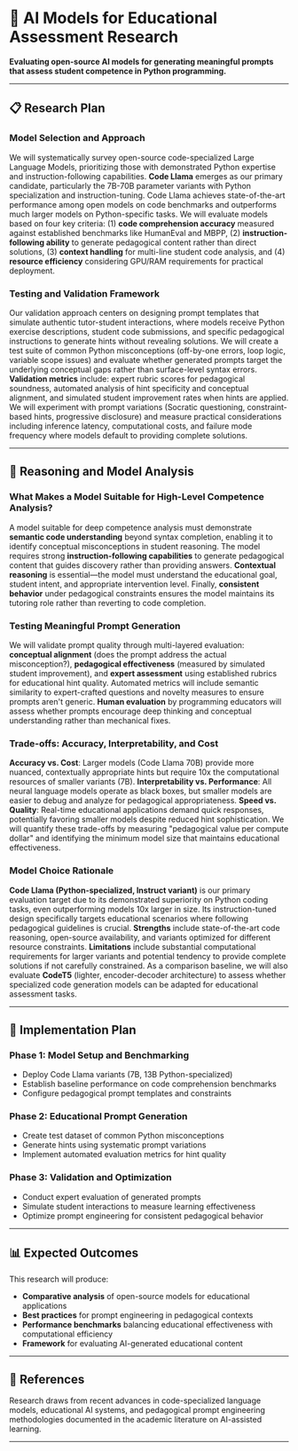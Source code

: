 # 🧠 AI Models for Educational Assessment Research

**Evaluating open-source AI models for generating meaningful prompts that assess student competence in Python programming.**

---

## 📋 Research Plan

### **Model Selection and Approach**

We will systematically survey open-source code-specialized Large Language Models, prioritizing those with demonstrated Python expertise and instruction-following capabilities. **Code Llama** emerges as our primary candidate, particularly the 7B-70B parameter variants with Python specialization and instruction-tuning. Code Llama achieves state-of-the-art performance among open models on code benchmarks and outperforms much larger models on Python-specific tasks. We will evaluate models based on four key criteria: (1) **code comprehension accuracy** measured against established benchmarks like HumanEval and MBPP, (2) **instruction-following ability** to generate pedagogical content rather than direct solutions, (3) **context handling** for multi-line student code analysis, and (4) **resource efficiency** considering GPU/RAM requirements for practical deployment.

### **Testing and Validation Framework**

Our validation approach centers on designing prompt templates that simulate authentic tutor-student interactions, where models receive Python exercise descriptions, student code submissions, and specific pedagogical instructions to generate hints without revealing solutions. We will create a test suite of common Python misconceptions (off-by-one errors, loop logic, variable scope issues) and evaluate whether generated prompts target the underlying conceptual gaps rather than surface-level syntax errors. **Validation metrics** include: expert rubric scores for pedagogical soundness, automated analysis of hint specificity and conceptual alignment, and simulated student improvement rates when hints are applied. We will experiment with prompt variations (Socratic questioning, constraint-based hints, progressive disclosure) and measure practical considerations including inference latency, computational costs, and failure mode frequency where models default to providing complete solutions.

---

## 🎯 Reasoning and Model Analysis

### **What Makes a Model Suitable for High-Level Competence Analysis?**

A model suitable for deep competence analysis must demonstrate **semantic code understanding** beyond syntax completion, enabling it to identify conceptual misconceptions in student reasoning. The model requires strong **instruction-following capabilities** to generate pedagogical content that guides discovery rather than providing answers. **Contextual reasoning** is essential—the model must understand the educational goal, student intent, and appropriate intervention level. Finally, **consistent behavior** under pedagogical constraints ensures the model maintains its tutoring role rather than reverting to code completion.

### **Testing Meaningful Prompt Generation**

We will validate prompt quality through multi-layered evaluation: **conceptual alignment** (does the prompt address the actual misconception?), **pedagogical effectiveness** (measured by simulated student improvement), and **expert assessment** using established rubrics for educational hint quality. Automated metrics will include semantic similarity to expert-crafted questions and novelty measures to ensure prompts aren't generic. **Human evaluation** by programming educators will assess whether prompts encourage deep thinking and conceptual understanding rather than mechanical fixes.

### **Trade-offs: Accuracy, Interpretability, and Cost**

**Accuracy vs. Cost**: Larger models (Code Llama 70B) provide more nuanced, contextually appropriate hints but require 10x the computational resources of smaller variants (7B). **Interpretability vs. Performance**: All neural language models operate as black boxes, but smaller models are easier to debug and analyze for pedagogical appropriateness. **Speed vs. Quality**: Real-time educational applications demand quick responses, potentially favoring smaller models despite reduced hint sophistication. We will quantify these trade-offs by measuring "pedagogical value per compute dollar" and identifying the minimum model size that maintains educational effectiveness.

### **Model Choice Rationale**

**Code Llama (Python-specialized, Instruct variant)** is our primary evaluation target due to its demonstrated superiority on Python coding tasks, even outperforming models 10x larger in size. Its instruction-tuned design specifically targets educational scenarios where following pedagogical guidelines is crucial. **Strengths** include state-of-the-art code reasoning, open-source availability, and variants optimized for different resource constraints. **Limitations** include substantial computational requirements for larger variants and potential tendency to provide complete solutions if not carefully constrained. As a comparison baseline, we will also evaluate **CodeT5** (lighter, encoder-decoder architecture) to assess whether specialized code generation models can be adapted for educational assessment tasks.

---

## 🚀 Implementation Plan

### **Phase 1: Model Setup and Benchmarking**
- Deploy Code Llama variants (7B, 13B Python-specialized)
- Establish baseline performance on code comprehension benchmarks
- Configure pedagogical prompt templates and constraints

### **Phase 2: Educational Prompt Generation**
- Create test dataset of common Python misconceptions
- Generate hints using systematic prompt variations
- Implement automated evaluation metrics for hint quality

### **Phase 3: Validation and Optimization**
- Conduct expert evaluation of generated prompts
- Simulate student interactions to measure learning effectiveness
- Optimize prompt engineering for consistent pedagogical behavior

---

## 📊 Expected Outcomes

This research will produce:
- **Comparative analysis** of open-source models for educational applications
- **Best practices** for prompt engineering in pedagogical contexts  
- **Performance benchmarks** balancing educational effectiveness with computational efficiency
- **Framework** for evaluating AI-generated educational content

---

## 🔗 References

Research draws from recent advances in code-specialized language models, educational AI systems, and pedagogical prompt engineering methodologies documented in the academic literature on AI-assisted learning.

---
